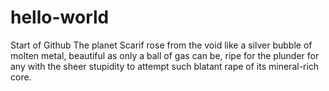 # hello-world
Start of Github
The planet Scarif rose from the void like a silver bubble of molten metal, beautiful as only a ball of gas can be, ripe for the plunder for any with the sheer stupidity to attempt such blatant rape of its mineral-rich core.

